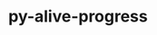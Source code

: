 ---
title: "py-alive-progress"
layout: cache
categories: [package, develop-2025-04-13]
meta: {"compilers": ["none"], "num_specs": 1, "num_specs_by_stack": {"e4s": 1, "root": 1}, "oss": ["ubuntu22.04"], "platforms": ["linux"], "stacks": ["e4s", "root"], "targets": ["x86_64_v3"], "versions": ["3.2.0"]}
spec_details: [{"compiler": "none", "hash": "tczehub6xqqs4zj2nbr5tprx4kvkxasw", "os": "ubuntu22.04", "platform": "linux", "size": "-", "stacks": ["e4s", "root"], "target": "x86_64_v3", "variants": ["build_system=python_pip"], "versions": ["3.2.0"]}]
---